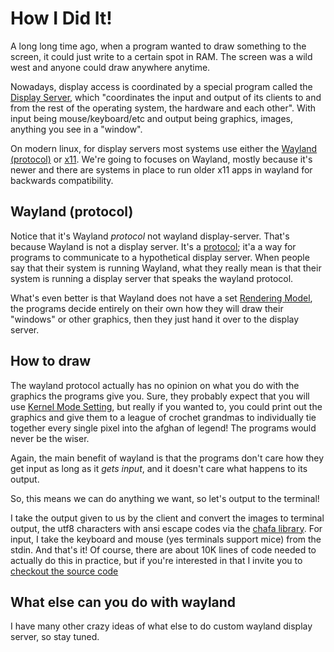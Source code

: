 # How I Did It!

A long long time ago, when a program wanted to draw something to the screen, it
could just write to a certain spot in RAM. The screen was a wild west and anyone
could draw anywhere anytime.

Nowadays, display access is coordinated by a special program called the
[Display Server](https://en.wikipedia.org/wiki/Windowing_system#Display_server),
which "coordinates the input and output of its clients to and from the rest of
the operating system, the hardware and each other". With input being mouse/keyboard/etc
and output being graphics, images, anything you see in a "window".

On modern linux, for display servers most systems use either the [Wayland (protocol)](https://en.wikipedia.org/wiki/Wayland_(protocol)) or [x11](https://en.wikipedia.org/wiki/X_Window_System).
We're going to focuses on Wayland, mostly because it's newer and there are systems in place
to run older x11 apps in wayland for backwards compatibility.

## Wayland (protocol)
Notice that it's Wayland *protocol* not wayland display-server. That's because
Wayland is not a display server. It's a [protocol](https://en.wikipedia.org/wiki/Communication_protocol); it'a a way for programs to communicate
to a hypothetical display server. When people say that their system is running 
Wayland, what they really mean is that their system is running a display server
that speaks the wayland protocol.

What's even better
is that Wayland does not have a set [Rendering Model](https://en.wikipedia.org/wiki/Wayland_(protocol)#Rendering_model), the programs decide entirely on their own how they
will draw their "windows" or other graphics, then they just hand it over to the
display server.

## How to draw
The wayland protocol actually has no opinion on what you do with the graphics the
programs give you. Sure, they probably expect that you will use [Kernel Mode Setting](https://en.wikipedia.org/wiki/Mode_setting), but really if you wanted to, you could print
out the graphics and give them to a league of crochet grandmas to individually
tie together every single pixel into the afghan of legend! The programs would never be the wiser.

Again, the main benefit of wayland is that the programs don't care
how they get input as long as it *gets input*, and it doesn't care what happens to
its output.

So, this means we can do anything we want, so let's output to the terminal!

I take the output given to us by the client and convert the images to terminal
output, the utf8 characters with ansi escape codes via the [chafa library](https://github.com/hpjansson/chafa/). For input, I take the keyboard and mouse (yes terminals support mice)
from the stdin. And that's it! Of course, there are about 10K lines of code needed to actually do this in practice, but if you're interested in that I invite you to [checkout the source code](./src/)

## What else can you do with wayland
I have many other crazy ideas of what else to do custom wayland display server, so stay tuned.
